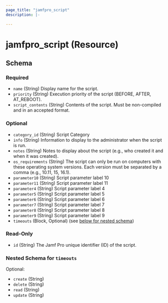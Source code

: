 ```yaml
---
page_title: "jamfpro_script"
description: |-
  
---
```


# jamfpro_script (Resource)


<!-- schema generated by tfplugindocs -->
## Schema

### Required

- `name` (String) Display name for the script.
- `priority` (String) Execution priority of the script (BEFORE, AFTER, AT_REBOOT).
- `script_contents` (String) Contents of the script. Must be non-compiled and in an accepted format.

### Optional

- `category_id` (String) Script Category
- `info` (String) Information to display to the administrator when the script is run.
- `notes` (String) Notes to display about the script (e.g., who created it and when it was created).
- `os_requirements` (String) The script can only be run on computers with these operating system versions. Each version must be separated by a comma (e.g., 10.11, 15, 16.1).
- `parameter10` (String) Script parameter label 10
- `parameter11` (String) Script parameter label 11
- `parameter4` (String) Script parameter label 4
- `parameter5` (String) Script parameter label 5
- `parameter6` (String) Script parameter label 6
- `parameter7` (String) Script parameter label 7
- `parameter8` (String) Script parameter label 8
- `parameter9` (String) Script parameter label 9
- `timeouts` (Block, Optional) (see [below for nested schema](#nestedblock--timeouts))

### Read-Only

- `id` (String) The Jamf Pro unique identifier (ID) of the script.

<a id="nestedblock--timeouts"></a>
### Nested Schema for `timeouts`

Optional:

- `create` (String)
- `delete` (String)
- `read` (String)
- `update` (String)